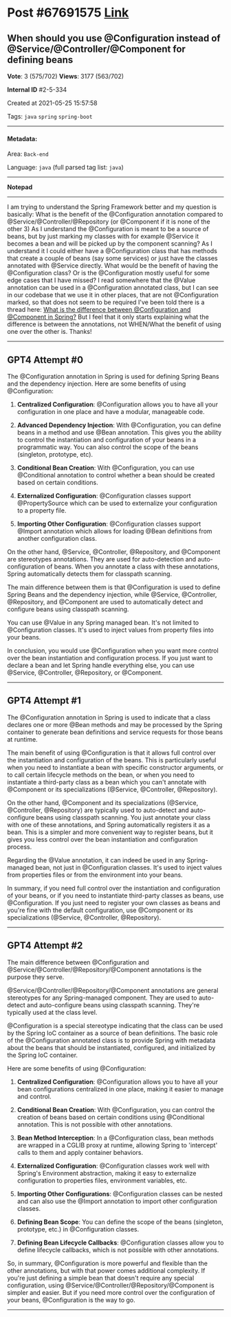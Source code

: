 
# Post \#67691575 [Link](https://stackoverflow.com/questions/67691575/)

## When should you use @Configuration instead of @Service/@Controller/@Component for defining beans

**Vote**: 3 (575/702) **Views**: 3177 (563/702) 

**Internal ID** \#2-5-334

Created at 2021-05-25 15:57:58

Tags: `java` `spring` `spring-boot`

----------

#### Metadata:

Area: `Back-end`

Language: `java` (full parsed tag list: `java`)

----------

**Notepad**


----------

I am trying to understand the Spring Framework better and my question is basically:
What is the benefit of the @Configuration annotation compared to @Service/@Controller/@Repository (or @Component if it is none of the other 3)
As I understand the @Configuration is meant to be a source of beans, but by just marking my classes with for example @Service it becomes a bean and will be picked up by the component scanning?
As I understand it I could either have a @Configuration class that has methods that create a couple of beans (say some services) or just have the classes annotated with @Service directly.
What would be the benefit of having the @Configuration class? Or is the @Configuration mostly useful for some edge cases that I have missed?
I read somewhere that the @Value annotation can be used in a @Configuration annotated class, but I can see in our codebase that we use it in other places, that are not @Configuration marked, so that does not seem to be required
I've been told there is a thread here:
[What is the difference between @Configuration and @Component in Spring?](https://stackoverflow.com/questions/39174669/what-is-the-difference-between-configuration-and-component-in-spring)
But I feel that it only starts explaining what the difference is between the annotations, not WHEN/What the benefit of using one over the other is.
Thanks!


----------
        
## GPT4 Attempt \#0

The @Configuration annotation in Spring is used for defining Spring Beans and the dependency injection. Here are some benefits of using @Configuration:

1. **Centralized Configuration**: @Configuration allows you to have all your configuration in one place and have a modular, manageable code.

2. **Advanced Dependency Injection**: With @Configuration, you can define beans in a method and use @Bean annotation. This gives you the ability to control the instantiation and configuration of your beans in a programmatic way. You can also control the scope of the beans (singleton, prototype, etc).

3. **Conditional Bean Creation**: With @Configuration, you can use @Conditional annotation to control whether a bean should be created based on certain conditions.

4. **Externalized Configuration**: @Configuration classes support @PropertySource which can be used to externalize your configuration to a property file.

5. **Importing Other Configuration**: @Configuration classes support @Import annotation which allows for loading @Bean definitions from another configuration class.

On the other hand, @Service, @Controller, @Repository, and @Component are stereotypes annotations. They are used for auto-detection and auto-configuration of beans. When you annotate a class with these annotations, Spring automatically detects them for classpath scanning.

The main difference between them is that @Configuration is used to define Spring Beans and the dependency injection, while @Service, @Controller, @Repository, and @Component are used to automatically detect and configure beans using classpath scanning.

You can use @Value in any Spring managed bean. It's not limited to @Configuration classes. It's used to inject values from property files into your beans.

In conclusion, you would use @Configuration when you want more control over the bean instantiation and configuration process. If you just want to declare a bean and let Spring handle everything else, you can use @Service, @Controller, @Repository, or @Component.

--------

## GPT4 Attempt \#1

The @Configuration annotation in Spring is used to indicate that a class declares one or more @Bean methods and may be processed by the Spring container to generate bean definitions and service requests for those beans at runtime.

The main benefit of using @Configuration is that it allows full control over the instantiation and configuration of the beans. This is particularly useful when you need to instantiate a bean with specific constructor arguments, or to call certain lifecycle methods on the bean, or when you need to instantiate a third-party class as a bean which you can't annotate with @Component or its specializations (@Service, @Controller, @Repository).

On the other hand, @Component and its specializations (@Service, @Controller, @Repository) are typically used to auto-detect and auto-configure beans using classpath scanning. You just annotate your class with one of these annotations, and Spring automatically registers it as a bean. This is a simpler and more convenient way to register beans, but it gives you less control over the bean instantiation and configuration process.

Regarding the @Value annotation, it can indeed be used in any Spring-managed bean, not just in @Configuration classes. It's used to inject values from properties files or from the environment into your beans.

In summary, if you need full control over the instantiation and configuration of your beans, or if you need to instantiate third-party classes as beans, use @Configuration. If you just need to register your own classes as beans and you're fine with the default configuration, use @Component or its specializations (@Service, @Controller, @Repository).

--------

## GPT4 Attempt \#2

The main difference between @Configuration and @Service/@Controller/@Repository/@Component annotations is the purpose they serve.

@Service/@Controller/@Repository/@Component annotations are general stereotypes for any Spring-managed component. They are used to auto-detect and auto-configure beans using classpath scanning. They're typically used at the class level.

@Configuration is a special stereotype indicating that the class can be used by the Spring IoC container as a source of bean definitions. The basic role of the @Configuration annotated class is to provide Spring with metadata about the beans that should be instantiated, configured, and initialized by the Spring IoC container.

Here are some benefits of using @Configuration:

1. **Centralized Configuration**: @Configuration allows you to have all your bean configurations centralized in one place, making it easier to manage and control.

2. **Conditional Bean Creation**: With @Configuration, you can control the creation of beans based on certain conditions using @Conditional annotation. This is not possible with other annotations.

3. **Bean Method Interception**: In a @Configuration class, bean methods are wrapped in a CGLIB proxy at runtime, allowing Spring to 'intercept' calls to them and apply container behaviors.

4. **Externalized Configuration**: @Configuration classes work well with Spring's Environment abstraction, making it easy to externalize configuration to properties files, environment variables, etc.

5. **Importing Other Configurations**: @Configuration classes can be nested and can also use the @Import annotation to import other configuration classes.

6. **Defining Bean Scope**: You can define the scope of the beans (singleton, prototype, etc.) in @Configuration classes.

7. **Defining Bean Lifecycle Callbacks**: @Configuration classes allow you to define lifecycle callbacks, which is not possible with other annotations.

So, in summary, @Configuration is more powerful and flexible than the other annotations, but with that power comes additional complexity. If you're just defining a simple bean that doesn't require any special configuration, using @Service/@Controller/@Repository/@Component is simpler and easier. But if you need more control over the configuration of your beans, @Configuration is the way to go.

--------
